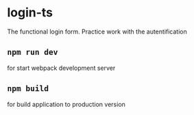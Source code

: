 # login-ts

The functional login form. Practice work with the autentification

## `npm run dev`

for start webpack development server

## `npm build`

for build application to production version
